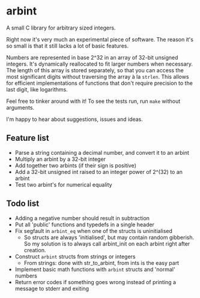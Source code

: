 arbint
======

A small C library for arbitrary sized integers.

Right now it's very much an experimental piece of software. The reason it's so
small is that it still lacks a lot of basic features.

Numbers are represented in base 2^32 in an array of 32-bit unsigned integers. It's dynamically reallocated to fit larger numbers when necessary. The length of this array is stored separately, so that you can access the most significant digits without traversing the array à la `strlen`. This allows for efficient implementations of functions that don't require precision to the last digit, like logarithms.

Feel free to tinker around with it! To see the tests run, run `make` without arguments.

I'm happy to hear about suggestions, issues and ideas.

## Feature list

 - Parse a string containing a decimal number, and convert it to an arbint
 - Multiply an arbint by a 32-bit integer
 - Add together two arbints (if their sign is positive)
 - Add a 32-bit unsigned int raised to an integer power of 2^(32) to an arbint
 - Test two arbint's for numerical equality


## Todo list

- Adding a negative number should result in subtraction
- Put all 'public' functions and typedefs in a single header
- Fix segfault in `arbint_eq` when one of the structs is uninitialised
	- So structs are always 'initialised', but may contain random
	  gibberish. So my solution is to always call arbint_init on each
	  arbint right after creation.
- Construct `arbint` structs from strings or integers
	- From strings: done with str\_to\_arbint, from ints is the easy part
- Implement basic math functions with `arbint` structs and 'normal' numbers
- Return error codes if something goes wrong instead of printing a message
  to stderr and exiting


